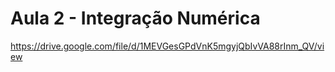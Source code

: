# Aula 2 - Integração Numérica

https://drive.google.com/file/d/1MEVGesGPdVnK5mgyjQbIvVA88rInm_QV/view